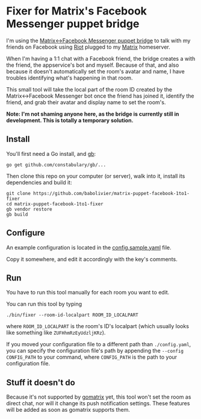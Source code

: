 # Fixer for Matrix's Facebook Messenger puppet bridge

I'm using the [Matrix↔️Facebook Messenger puppet bridge](https://github.com/matrix-hacks/matrix-puppet-facebook) to talk with my friends on Facebook using [Riot](https://riot.im) plugged to my [Matrix](https://matrix.org) homeserver.

When I'm having a 1:1 chat with a Facebook friend, the bridge creates a with the friend, the appservice's bot and myself. Because of that, and also because it doesn't automatically set the room's avatar and name, I have troubles identifying what's happening in that room.

This small tool will take the local part of the room ID created by the Matrix↔️Facebook Messenger bot once the friend has joined it, identify the friend, and grab their avatar and display name to set the room's.

**Note: I'm not shaming anyone here, as the bridge is currently still in development. This is totally a temporary solution.**

## Install

You'll first need a Go install, and [gb](https://getgb.io/):

```
go get github.com/constabulary/gb/...
```

Then clone this repo on your computer (or server), walk into it, install its dependencies and build it:

```
git clone https://github.com/babolivier/matrix-puppet-facebook-1to1-fixer
cd matrix-puppet-facebook-1to1-fixer
gb vendor restore
gb build
```

## Configure

An example configuration is located in the [config.sample.yaml](config.sample.yaml) file.

Copy it somewhere, and edit it accordingly with the key's comments.

## Run

You have to run this tool manually for each room you want to edit.

You can run this tool by typing

```
./bin/fixer --room-id-localpart ROOM_ID_LOCALPART
```

where `ROOM_ID_LOCALPART` is the room's ID's localpart (which usually looks like something like `ZUFHhmRzEyUdzljKRz`).

If you moved your configuration file to a different path than `./config.yaml`, you can specify the configuration file's path by appending the `--config CONFIG_PATH` to your command, where `CONFIG_PATH` is the path to your configuration file.

## Stuff it doesn't do

Because it's not supported by [gomatrix](https://github.com/matrix-org/gomatrix) yet, this tool won't set the room as direct chat, nor will it change its push notification settings. These features will be added as soon as gomatrix supports them.
